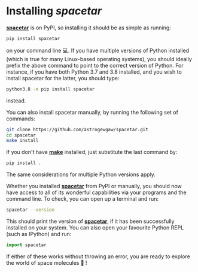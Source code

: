 # Installing *spacetar*

[**spacetar**][repo] is on PyPI, so installing it should be as simple as running:

```bash
pip install spacetar
```

on your command line 💻. If you have multiple versions of Python installed (which is true for many Linux-based operating systems), you should ideally prefix the above command to point to the correct version of Python. For instance, if you have both Python 3.7 and 3.8 installed, and you wish to install spacetar for the latter, you should type:

```bash
python3.8 -m pip install spacetar
```

instead.

You can also install spacetar manually, by running the following set of commands:

```bash
git clone https://github.com/astrogewgaw/spacetar.git
cd spacetar
make install
```

If you don't have [**make**][make] installed, just substitute the last command by:

```bash
pip install .
```

The same considerations for multiple Python versions apply.

Whether you installed [**spacetar**][repo] from PyPI or manually, you should now have access to all of its wonderful capabilities via your programs and the command line. To check, you can open up a terminal and run:

```bash
spacetar --version
```

This should print the version of [**spacetar**][repo], if it has been successfully installed on your system. You can also open your favourite Python REPL (such as IPython) and run:

```python
import spacetar
```

If either of these works without throwing an error, you are ready to explore the world of space molecules 🚀 !

[make]: https://www.gnu.org/software/make/
[repo]: https://github.com/astrogewgaw/spacetar
[contributing]: https://spacetar.readthedocs.io/en/latest/contributing.html
